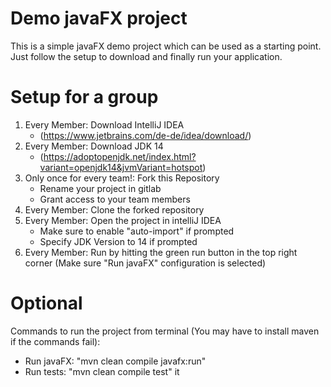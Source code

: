 # Demo javaFX project
This is a simple javaFX demo project which can be used as a starting point.
Just follow the setup to download and finally run your application.

# Setup for a group
 1. Every Member: Download IntelliJ IDEA
	- (https://www.jetbrains.com/de-de/idea/download/)
 2. Every Member: Download JDK 14
	- (https://adoptopenjdk.net/index.html?variant=openjdk14&jvmVariant=hotspot)
 3. Only once for every team!: Fork this Repository
    - Rename your project in gitlab
    - Grant access to your team members
 4. Every Member: Clone the forked repository
 5. Every Member: Open the project in intelliJ IDEA
	- Make sure to enable "auto-import" if prompted
	- Specify JDK Version to 14 if prompted
 6. Every Member: Run by hitting the green run button in the top right corner (Make sure "Run javaFX" configuration is selected)
 
# Optional
Commands to run the project from terminal (You may have to install maven if the commands fail):
- Run javaFX: "mvn clean compile javafx:run"
- Run tests: "mvn clean compile test"
it